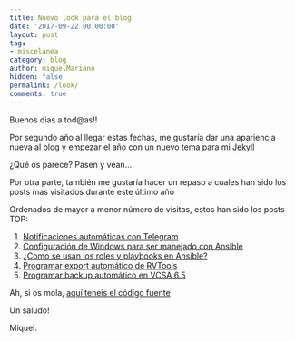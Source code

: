 ```yaml
---
title: Nuevo look para el blog
date: '2017-09-22 00:00:00'
layout: post
tag:
- miscelanea
category: blog
author: miquelMariano
hidden: false
permalink: /look/
comments: true
---
```


Buenos dias a tod@as!!

Por segundo año al llegar estas fechas, me gustaría dar una apariencia nueva al blog y empezar el año con un nuevo tema para mi [Jekyll](https://jekyllrb.com/)

¿Qué os parece? Pasen y vean...

Por otra parte, también me gustaría hacer un repaso a cuales han sido los posts mas visitados durante este último año

Ordenados de mayor a menor número de visitas, estos han sido los posts TOP:

1. [Notificaciones automáticas con Telegram](https://miquelmariano.github.io/2017/02/notificaciones-automaticas-con-telegram/)
2. [Configuración de Windows para ser manejado con Ansible](https://miquelmariano.github.io/2017/05/ansible-windows-managed-nodes/)
3. [¿Como se usan los roles y playbooks en Ansible?](https://miquelmariano.github.io/2017/04/roles-y-playbooks-Ansible/)
4. [Programar export automático de RVTools](https://miquelmariano.github.io/2017/04/programar-export-rvtools/)
5. [Programar backup automático en VCSA 6.5](https://miquelmariano.github.io/2017/08/backup-vcsa65-automatizado/)

Ah, si os mola, [aquí teneis el código fuente](https://github.com/renyuanz/leonids)

Un saludo!

Miquel.


